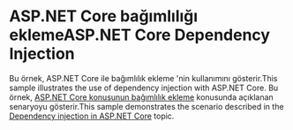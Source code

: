 # <a name="aspnet-core-dependency-injection"></a><span data-ttu-id="639a2-101">ASP.NET Core bağımlılığı ekleme</span><span class="sxs-lookup"><span data-stu-id="639a2-101">ASP.NET Core Dependency Injection</span></span>

<span data-ttu-id="639a2-102">Bu örnek, ASP.NET Core ile bağımlılık ekleme 'nin kullanımını gösterir.</span><span class="sxs-lookup"><span data-stu-id="639a2-102">This sample illustrates the use of dependency injection with ASP.NET Core.</span></span> <span data-ttu-id="639a2-103">Bu örnek, [ASP.NET Core konusunun bağımlılık ekleme](https://docs.microsoft.com/aspnet/core/fundamentals/dependency-injection) konusunda açıklanan senaryoyu gösterir.</span><span class="sxs-lookup"><span data-stu-id="639a2-103">This sample demonstrates the scenario described in the [Dependency injection in ASP.NET Core](https://docs.microsoft.com/aspnet/core/fundamentals/dependency-injection) topic.</span></span>
